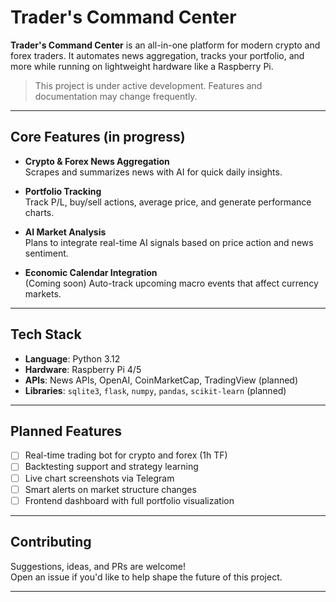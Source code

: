 # Trader's Command Center

**Trader's Command Center** is an all-in-one platform for modern crypto and forex traders. It automates news aggregation, tracks your portfolio, and more while running on lightweight hardware like a Raspberry Pi.

>  This project is under active development. Features and documentation may change frequently.

---

## Core Features (in progress)

- **Crypto & Forex News Aggregation**  
  Scrapes and summarizes news with AI for quick daily insights.

- **Portfolio Tracking**  
  Track P/L, buy/sell actions, average price, and generate performance charts.

- **AI Market Analysis**  
  Plans to integrate real-time AI signals based on price action and news sentiment.

- **Economic Calendar Integration**  
  (Coming soon) Auto-track upcoming macro events that affect currency markets.

---

## Tech Stack

- **Language**: Python 3.12
- **Hardware**: Raspberry Pi 4/5
- **APIs**: News APIs, OpenAI, CoinMarketCap, TradingView (planned)
- **Libraries**: `sqlite3`, `flask`, `numpy`, `pandas`, `scikit-learn` (planned)

---

## Planned Features

- [ ] Real-time trading bot for crypto and forex (1h TF)
- [ ] Backtesting support and strategy learning
- [ ] Live chart screenshots via Telegram
- [ ] Smart alerts on market structure changes
- [ ] Frontend dashboard with full portfolio visualization

---
## Contributing

Suggestions, ideas, and PRs are welcome!  
Open an issue if you'd like to help shape the future of this project.

---

